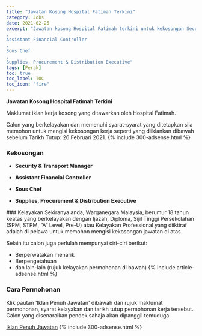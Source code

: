 ```yaml
---
title: "Jawatan Kosong Hospital Fatimah Terkini" 
category: Jobs 
date: 2021-02-25 
excerpt: "Jawatan kosong Hospital Fatimah terkini untuk kekosongan Security & Transport Manager
,
Assistant Financial Controller
,
Sous Chef
,
Supplies, Procurement & Distribution Executive" 
tags: [Perak] 
toc: true 
toc_label: TOC 
toc_icon: "fire" 
--- 
```


**Jawatan Kosong Hospital Fatimah Terkini**

Maklumat iklan kerja kosong yang ditawarkan oleh Hospital Fatimah. 

Calon yang berkelayakan dan memenuhi syarat-syarat yang ditetapkan sila memohon untuk mengisi kekosongan kerja seperti yang diiklankan dibawah sebelum Tarikh Tutup: 26 Februari 2021. 
{% include 300-adsense.html %} 
### Kekosongan 
<ul>
<li>
<p><strong>Security &amp; Transport Manager</strong></p>
</li>
<li>
<p><strong>Assistant Financial Controller</strong></p>
</li>
<li>
<p><strong>Sous Chef</strong></p>
</li>
<li>
<p><strong>Supplies, Procurement &amp; Distribution Executive</strong><strong>&#160;</strong></p>
</li>
</ul> 
### Kelayakan 
Sekiranya anda, Warganegara Malaysia, berumur 18 tahun keatas yang berkelayakan dengan Ijazah, Diploma, Sijil Tinggi Persekolahan (SPM, STPM, “A” Level, Pre-U) atau Kelayakan Professional yang diiktiraf adalah di pelawa untuk memohon mengisi kekosongan jawatan di atas.

Selain itu calon juga perlulah mempunyai ciri-ciri berikut:
- Berperwatakan menarik
- Berpengetahuan
- dan lain-lain (rujuk kelayakan permohonan di bawah) 
{% include article-adsense.html %} 
### Cara Permohonan 
Klik pautan 'Iklan Penuh Jawatan' dibawah dan rujuk maklumat permohonan, syarat kelayakan dan tarikh tutup permohonan kerja tersebut.
Calon yang disenaraikan pendek sahaja akan dipanggil temuduga.

<a href="https://www.jobstreet.com.my/en/job-search/jobs-at-hospital-fatimah/" class="btn btn--info" target="_blank" rel="nofollow noopenner">Iklan Penuh Jawatan</a> 
{% include 300-adsense.html %} 